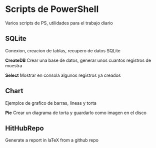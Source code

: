 # Scripts de PowerShell
Varios scripts de PS, utilidades para el trabajo diario

## SQLite
Conexion, creacion de tablas, recupero de datos SQLite

**CreateDB**
Crear una base de datos, generar unos cuantos registros de muestra

**Select**
Mostrar en consola algunos registros ya creados

## Chart
Ejemplos de grafico de barras, lineas y torta

**Pie**
Crear un diagrama de torta y guardarlo como imagen en el disco


## HitHubRepo
Generate a report in laTeX from a github repo
